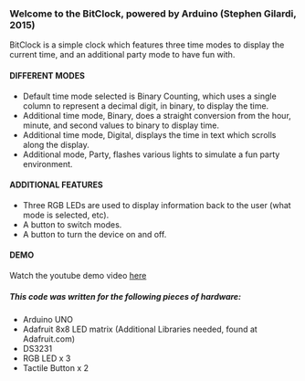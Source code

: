 ### Welcome to the BitClock, powered by Arduino (Stephen Gilardi, 2015)

BitClock is a simple clock which features three time modes to display the current time, and an additional party mode to have fun with.

#### DIFFERENT MODES
* Default time mode selected is Binary Counting, which uses a single column to represent a decimal digit, in binary, to display the time.
* Additional time mode, Binary, does a straight conversion from the hour, minute, and second values to binary to display time.
* Additional time mode, Digital, displays the time in text which scrolls along the display.
* Additional mode, Party, flashes various lights to simulate a fun party environment.

#### ADDITIONAL FEATURES
* Three RGB LEDs are used to display information back to the user (what mode is selected, etc).
* A button to switch modes.
* A button to turn the device on and off.

#### DEMO
Watch the youtube demo video [here](www.youtube.com)

##### This code was written for the following pieces of hardware:
  * Arduino UNO
  * Adafruit 8x8 LED matrix (Additional Libraries needed, found at Adafruit.com)
  * DS3231
  * RGB LED x 3
  * Tactile Button x 2
